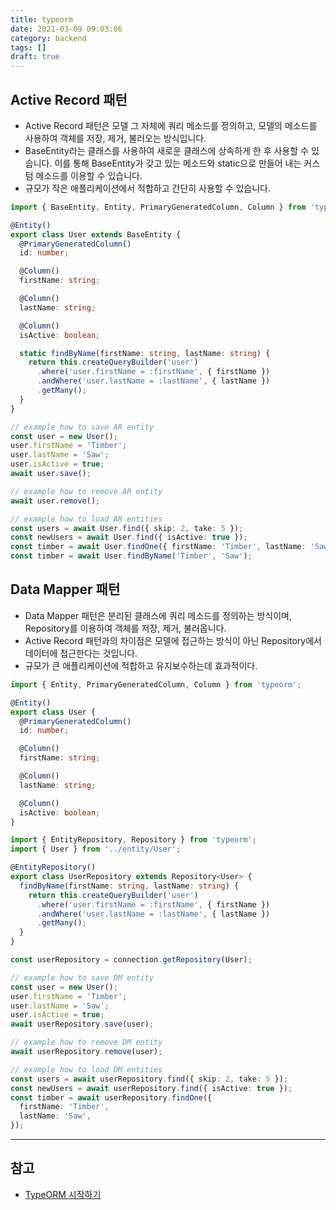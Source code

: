 ```yaml
---
title: typeorm
date: 2021-03-09 09:03:06
category: backend
tags: []
draft: true
---
```


## Active Record 패턴

- Active Record 패턴은 모델 그 자체에 쿼리 메소드를 정의하고, 모델의 메소드를 사용하여 객체를 저장, 제거, 불러오는 방식입니다.
- BaseEntity라는 클래스를 사용하여 새로운 클래스에 상속하게 한 후 사용할 수 있습니다. 이를 통해 BaseEntity가 갖고 있는 메소드와 static으로 만들어 내는 커스텀 메소드를 이용할 수 있습니다.
- 규모가 작은 애플리케이션에서 적합하고 간단히 사용할 수 있습니다.

```ts
import { BaseEntity, Entity, PrimaryGeneratedColumn, Column } from 'typeorm';

@Entity()
export class User extends BaseEntity {
  @PrimaryGeneratedColumn()
  id: number;

  @Column()
  firstName: string;

  @Column()
  lastName: string;

  @Column()
  isActive: boolean;

  static findByName(firstName: string, lastName: string) {
    return this.createQueryBuilder('user')
      .where('user.firstName = :firstName', { firstName })
      .andWhere('user.lastName = :lastName', { lastName })
      .getMany();
  }
}
```

```ts
// example how to save AR entity
const user = new User();
user.firstName = 'Timber';
user.lastName = 'Saw';
user.isActive = true;
await user.save();

// example how to remove AR entity
await user.remove();

// example how to load AR entities
const users = await User.find({ skip: 2, take: 5 });
const newUsers = await User.find({ isActive: true });
const timber = await User.findOne({ firstName: 'Timber', lastName: 'Saw' });
const timber = await User.findByName('Timber', 'Saw');
```

## Data Mapper 패턴

- Data Mapper 패턴은 분리된 클래스에 쿼리 메소드를 정의하는 방식이며, Repository를 이용하여 객체를 저장, 제거, 불러옵니다.
- Active Record 패턴과의 차이점은 모델에 접근하는 방식이 아닌 Repository에서 데이터에 접근한다는 것입니다.
- 규모가 큰 애플리케이션에 적합하고 유지보수하는데 효과적이다.

```ts
import { Entity, PrimaryGeneratedColumn, Column } from 'typeorm';

@Entity()
export class User {
  @PrimaryGeneratedColumn()
  id: number;

  @Column()
  firstName: string;

  @Column()
  lastName: string;

  @Column()
  isActive: boolean;
}
```

```ts
import { EntityRepository, Repository } from 'typeorm';
import { User } from '../entity/User';

@EntityRepository()
export class UserRepository extends Repository<User> {
  findByName(firstName: string, lastName: string) {
    return this.createQueryBuilder('user')
      .where('user.firstName = :firstName', { firstName })
      .andWhere('user.lastName = :lastName', { lastName })
      .getMany();
  }
}
```

```ts
const userRepository = connection.getRepository(User);

// example how to save DM entity
const user = new User();
user.firstName = 'Timber';
user.lastName = 'Saw';
user.isActive = true;
await userRepository.save(user);

// example how to remove DM entity
await userRepository.remove(user);

// example how to load DM entities
const users = await userRepository.find({ skip: 2, take: 5 });
const newUsers = await userRepository.find({ isActive: true });
const timber = await userRepository.findOne({
  firstName: 'Timber',
  lastName: 'Saw',
});
```

---

## 참고

- [TypeORM 시작하기](https://velog.io/@josworks27/typeORM-%EC%8B%9C%EC%9E%91%ED%95%98%EA%B8%B0)
